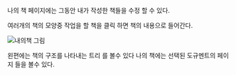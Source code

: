 나의 책 페이지에는 그동안 내가 작성한 책들을 수정 할  수 있다.

여러개의 책의 모양중 작업을 할 책을 클릭 하면 책의 내용으로 들어간다.

![내의책 그림](my_books.jpg)

왼편에는 책의 구조를 나타내는 트리 를 볼수 있다
나의 책에는 선택된 도규멘트의 페이지 들을 볼수 있다.
